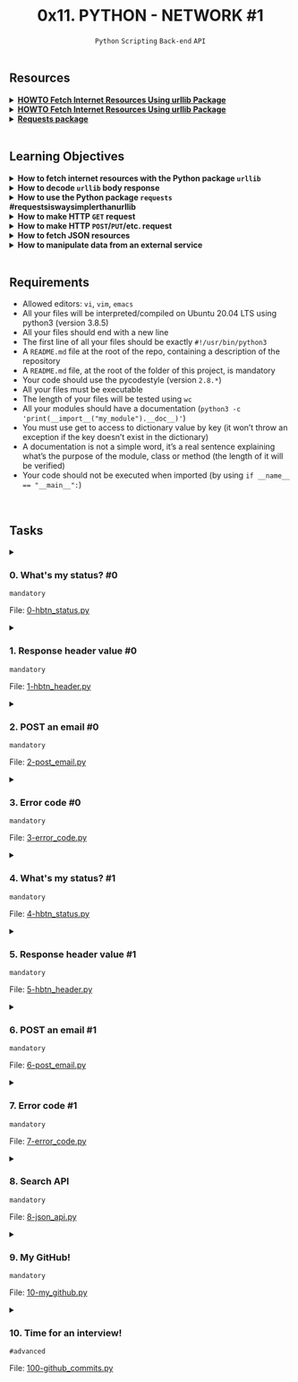 <h1 align="center"><b>0x11. PYTHON - NETWORK #1</b></h1>
<div align="center"><code>Python</code> <code>Scripting</code> <code>Back-end</code> <code>API</code></div>

<!-- <br>

## Background Context -->

<br>

## Resources
<details>
<summary><b><a href="https://docs.python.org/3/howto/urllib2.html">HOWTO Fetch Internet Resources Using urllib Package</a></b></summary><br>


<br><p align="center">※※※※※※※※※※※※</p><br>
</details>


<details>
<summary><b><a href="https://requests.readthedocs.io/en/latest/">HOWTO Fetch Internet Resources Using urllib Package</a></b></summary><br>


<br><p align="center">※※※※※※※※※※※※</p><br>
</details>


<details>
<summary><b><a href="https://pypi.org/project/requests/">Requests package</a></b></summary><br>


<br><p align="center">※※※※※※※※※※※※</p><br>
</details>



<!-- **man or help:**
- `` -->

<br>

## Learning Objectives
<details>
<summary><b><a href=" "> </a>How to fetch internet resources with the Python package <code>urllib</code></b></summary><br>

To fetch internet resources using the `urllib` package in Python, you can use the `urllib.request` module. Here's a basic example:

```python
import urllib.request

url = 'https://www.example.com'
response = urllib.request.urlopen(url)

# Fetch the content of the page
html_content = response.read()

# Decode the content if necessary
decoded_content = html_content.decode('utf-8')

# Print or do something with the content
print(decoded_content)

# Don't forget to close the response
response.close()
```

In this example, replace `'https://www.example.com'` with the URL of the resource you want to fetch. The `urlopen` function is used to open the URL, and then you can read the content using the `read` method. If the content is in bytes, you may want to decode it into a string using the `decode` method.

Note: Starting from Python 3.9, `urllib` is split into several submodules. The `urllib.request` module is used for opening and reading URLs in this example.

Alternatively, you can use the `requests` library, which is a popular third-party library that simplifies working with HTTP requests. If it's not already installed, you can install it using:

```bash
pip install requests
```

And then use it like this:

```python
import requests

url = 'https://www.example.com'
response = requests.get(url)

# Print or do something with the content
print(response.text)
```

The `requests` library provides a more user-friendly interface compared to `urllib`.

<br><p align="center">※※※※※※※※※※※※</p><br>
</details>


<details>
<summary><b><a href=" "> </a>How to decode <code>urllib</code> body response</b></summary><br>

If you want to decode the body of a response obtained using the `urllib` library in Python, you typically need to consider the encoding used by the server to send the response. The `decode()` method is used to convert bytes to a string, and you need to specify the encoding.

Here's an example of how you can do this:

```python
import urllib.request

url = "https://example.com"
response = urllib.request.urlopen(url)
body_bytes = response.read()

# Assuming the server provides information about the encoding in the response headers
# If not, you may need to handle the encoding detection differently
encoding = response.info().get_content_charset('utf-8')

# Decode the bytes using the specified encoding
body_str = body_bytes.decode(encoding)

# Now 'body_str' contains the decoded string
print(body_str)
```

In this example, the `get_content_charset('utf-8')` method is used to retrieve the encoding from the response headers, with a default value of 'utf-8' if the encoding information is not provided. You may need to adjust this based on the specifics of the server response.

Keep in mind that sometimes the server might not provide the encoding information in the headers, and in such cases, you might need to use other methods, such as chardet, to detect the encoding.

<br><p align="center">※※※※※※※※※※※※</p><br>
</details>


<details>
<summary><b><a href=" "> </a>How to use the Python package <code>requests</code> #requestsiswaysimplerthanurllib</b></summary><br>

Certainly! Below are examples using the GitHub API to demonstrate various requests with the `requests` library in Python. Please note that you may need to authenticate with a personal access token for certain requests.

### Installation:

```bash
pip install requests
```

### Basic Usage:

1. **Making a GET Request:**

   ```python
   import requests

   url = 'https://api.github.com/repos/octocat/hello-world'
   response = requests.get(url)

   print(response.status_code)  # HTTP status code
   print(response.json())      # Content of the response in JSON format
   ```

2. **Adding Parameters to a GET Request:**

   ```python
   import requests

   url = 'https://api.github.com/search/repositories'
   params = {'q': 'python', 'sort': 'stars'}
   response = requests.get(url, params=params)

   print(response.url)   # Full URL with parameters
   print(response.json())  # Content of the response in JSON format
   ```

3. **Making a POST Request (requires authentication):**

   ```python
   import requests

   url = 'https://api.github.com/gists'
   data = {
       'description': 'My Gist',
       'public': True,
       'files': {'file.txt': {'content': 'Hello, GitHub!'}}
   }

   headers = {'Authorization': 'Bearer YOUR_ACCESS_TOKEN'}
   response = requests.post(url, json=data, headers=headers)

   print(response.status_code)
   print(response.json())
   ```

   Replace `'YOUR_ACCESS_TOKEN'` with your GitHub personal access token.

4. **Handling Headers:**

   ```python
   import requests

   url = 'https://api.github.com/user'
   headers = {'Authorization': 'Bearer YOUR_ACCESS_TOKEN'}
   response = requests.get(url, headers=headers)

   print(response.json())
   ```

   Replace `'YOUR_ACCESS_TOKEN'` with your GitHub personal access token.

5. **Handling JSON Response:**

   ```python
   import requests

   url = 'https://api.github.com/repos/octocat/hello-world'
   response = requests.get(url)

   json_data = response.json()  # Parse JSON response
   print(json_data)
   ```

6. **Handling Errors:**

   ```python
   import requests

   url = 'https://api.github.com/nonexistent'
   response = requests.get(url)

   if response.status_code == 200:
       print(response.json())
   else:
       print(f"Error: {response.status_code}")
   ```

Remember to replace `'YOUR_ACCESS_TOKEN'` with your actual GitHub personal access token where necessary. The examples demonstrate basic interactions with the GitHub API, but the API provides a wide range of functionalities you can explore in the [official GitHub API documentation](https://developer.github.com/v3/).

<br><p align="center">※※※※※※※※※※※※</p><br>
</details>


<details>
<summary><b><a href=" "> </a>How to make HTTP <code>GET</code> request</b></summary><br>


<br><p align="center">※※※※※※※※※※※※</p><br>
</details>


<details>
<summary><b><a href=" "> </a>How to make HTTP <code>POST</code>/<code>PUT</code>/etc. request</b></summary><br>


<br><p align="center">※※※※※※※※※※※※</p><br>
</details>


<details>
<summary><b><a href=" "> </a>How to fetch JSON resources</b></summary><br>


<br><p align="center">※※※※※※※※※※※※</p><br>
</details>


<details>
<summary><b><a href=" "> </a>How to manipulate data from an external service</b></summary><br>


<br><p align="center">※※※※※※※※※※※※</p><br>
</details>


<br>

## Requirements
- Allowed editors: `vi`, `vim`, `emacs`
- All your files will be interpreted/compiled on Ubuntu 20.04 LTS using python3 (version 3.8.5)
- All your files should end with a new line
- The first line of all your files should be exactly `#!/usr/bin/python3`
- A `README.md` file at the root of the repo, containing a description of the repository
- A `README.md` file, at the root of the folder of this project, is mandatory
- Your code should use the pycodestyle (version `2.8.*`)
- All your files must be executable
- The length of your files will be tested using `wc`
- All your modules should have a documentation (`python3 -c 'print(__import__("my_module").__doc__)'`)
- You must use get to access to dictionary value by key (it won’t throw an exception if the key doesn’t exist in the dictionary)
- A documentation is not a simple word, it’s a real sentence explaining what’s the purpose of the module, class or method (the length of it will be verified)
- Your code should not be executed when imported (by using `if __name__ == "__main__":`)

<!-- ## More Info -->

<br>

## Tasks
<details>
<summary>

### 0. What's my status? #0
`mandatory`

File: [0-hbtn_status.py]()
</summary>

Write a Python script that fetches `https://alx-intranet.hbtn.io/status`
- You must use the package `urllib`
- You are not allowed to import any packages other than `urllib`
- The body of the response must be displayed like the following example (tabulation before `-`)
- You must use a `with` statement
```
guillaume@ubuntu:~/0x11$ ./0-hbtn_status.py | cat -e
Body response:$
    - type: <class 'bytes'>$
    - content: b'OK'$
    - utf8 content: OK$
guillaume@ubuntu:~/0x11$
```
</details>

<details>
<summary>

### 1. Response header value #0
`mandatory`

File: [1-hbtn_header.py]()
</summary>

Write a Python script that takes in a URL, sends a request to the URL and displays the value of the `X-Request-Id` variable found in the header of the response.
- You must use the packages `urllib` and `sys`
- You are not allow to import packages other than `urllib` and `sys`
- The value of this variable is different for each request
- You don’t need to check arguments passed to the script (number or type)
- You must use a `with` statement
```
guillaume@ubuntu:~/0x11$ ./1-hbtn_header.py https://alx-intranet.hbtn.io
ade2627e-41dd-4c34-b9d9-a0fa0f47b237
guillaume@ubuntu:~/0x11$ 
guillaume@ubuntu:~/0x11$ ./1-hbtn_header.py https://alx-intranet.hbtn.io
6593e1f5-1b4b-4c9f-9c0e-72ab525b850f
guillaume@ubuntu:~/0x11$ 
```
</details>

<details>
<summary>

### 2. POST an email #0
`mandatory`

File: [2-post_email.py]()
</summary>

Write a Python script that takes in a URL and an email, sends a `POST` request to the passed URL with the email as a parameter, and displays the body of the response (decoded in `utf-8`)
- The email must be sent in the `email` variable
- You must use the packages `urllib` and `sys`
- You are not allowed to import packages other than `urllib` and `sys`
- You don’t need to check arguments passed to the script (number or type)
- You must use the `with` statement

Please test your script in the sandbox provided, using the web server running on port 5000
```
guillaume@ubuntu:~/0x11$ ./2-post_email.py http://0.0.0.0:5000/post_email hr@holbertonschool.com
Your email is: hr@holbertonschool.com
guillaume@ubuntu:~/0x11$ 
```
</details>

<details>
<summary>

### 3. Error code #0
`mandatory`

File: [3-error_code.py]()
</summary>

Write a Python script that takes in a URL, sends a request to the URL and displays the body of the response (decoded in `utf-8`).
- You have to manage `urllib.error.HTTPError` exceptions and print: `Error code:` followed by the HTTP status code
- You must use the packages `urllib` and `sys`
- You are not allowed to import other packages than `urllib` and `sys`
- You don’t need to check arguments passed to the script (number or type)
- You must use the `with` statement

Please test your script in the sandbox provided, using the web server running on port 5000
```
guillaume@ubuntu:~/0x11$ ./3-error_code.py http://0.0.0.0:5000
Index
guillaume@ubuntu:~/0x11$ ./3-error_code.py http://0.0.0.0:5000/status_401
Error code: 401
guillaume@ubuntu:~/0x11$ ./3-error_code.py http://0.0.0.0:5000/doesnt_exist
Error code: 404
guillaume@ubuntu:~/0x11$ ./3-error_code.py http://0.0.0.0:5000/status_500
Error code: 500
guillaume@ubuntu:~/0x11$ 
```
</details>

<details>
<summary>

### 4. What's my status? #1
`mandatory`

File: [4-hbtn_status.py]()
</summary>

Write a Python script that fetches https://alx-intranet.hbtn.io/status
- You must use the package `requests`
- You are not allow to import packages other than `requests`
- The body of the response must be display like the following example (tabulation before -)
```
guillaume@ubuntu:~/0x11$ ./4-hbtn_status.py | cat -e
Body response:$
    - type: <class 'str'>$
    - content: OK$
guillaume@ubuntu:~/0x11$ 
```
</details>

<details>
<summary>

### 5. Response header value #1
`mandatory`

File: [5-hbtn_header.py]()
</summary>

Write a Python script that takes in a URL, sends a request to the URL and displays the value of the variable `X-Request-Id` in the response header
- You must use the packages `requests` and `sys`
- You are not allow to import other packages than `requests` and `sys`
- The value of this variable is different for each request
- You don’t need to check script arguments (number and type)
```
guillaume@ubuntu:~/0x11$ ./5-hbtn_header.py https://alx-intranet.hbtn.io
5e52e160-c822-4669-8b3a-8b3bbca7b090
guillaume@ubuntu:~/0x11$ 
guillaume@ubuntu:~/0x11$ ./5-hbtn_header.py https://alx-intranet.hbtn.io
eaceaf35-bc0f-4f74-994a-7be0728ec654
guillaume@ubuntu:~/0x11$ 
```
</details>

<details>
<summary>

### 6. POST an email #1
`mandatory`

File: [6-post_email.py]()
</summary>

Write a Python script that takes in a URL and an email address, sends a `POST` request to the passed URL with the email as a parameter, and finally displays the body of the response.
- The email must be sent in the variable `email`
- You must use the packages `requests` and `sys`
- You are not allowed to import packages other than `requests` and `sys`
- You don’t need to error check arguments passed to the script (number or type)

Please test your script in the sandbox provided, using the web server running on port 5000
```
guillaume@ubuntu:~/0x11$ ./6-post_email.py http://0.0.0.0:5000/post_email hr@holbertonschool.com
Your email is: hr@holbertonschool.com
guillaume@ubuntu:~/0x11$ 
```
</details>

<details>
<summary>

### 7. Error code #1
`mandatory`

File: [7-error_code.py]()
</summary>

Write a Python script that takes in a URL, sends a request to the URL and displays the body of the response.
- If the HTTP status code is greater than or equal to 400, print: `Error code:` followed by the value of the HTTP status code
- You must use the packages `requests` and `sys`
- You are not allowed to import packages other than `requests` and `sys`
- You don’t need to check arguments passed to the script (number or type)

Please test your script in the sandbox provided, using the web server running on port 5000
```
guillaume@ubuntu:~/0x11$ ./7-error_code.py http://0.0.0.0:5000
Index
guillaume@ubuntu:~/0x11$ ./7-error_code.py http://0.0.0.0:5000/status_401
Error code: 401
guillaume@ubuntu:~/0x11$ ./7-error_code.py http://0.0.0.0:5000/doesnt_exist
Error code: 404
guillaume@ubuntu:~/0x11$ ./7-error_code.py http://0.0.0.0:5000/status_500
Error code: 500
guillaume@ubuntu:~/0x11$ 
```
</details>

<details>
<summary>

### 8. Search API
`mandatory`

File: [8-json_api.py]()
</summary>

Write a Python script that takes in a letter and sends a `POST` request to http://0.0.0.0:5000/search_user with the letter as a parameter.
- The letter must be sent in the variable `q`
- If no argument is given, set `q=""`
- If the response body is properly JSON formatted and not empty, display the `id` and `name` like this: `[<id>] <name>`
- Otherwise:
    - Display `Not a valid JSON` if the JSON is invalid
    - Display `No result` if the JSON is empty
- You must use the package `requests` and `sys`
- You are not allowed to import packages other than `requests` and `sys`

Please test your script in the sandbox provided, using the web server running on port 5000. All JSON generated by this server are random.
```
guillaume@ubuntu:~/0x11$ ./8-json_api.py 
No result
guillaume@ubuntu:~/0x11$ ./8-json_api.py a
[8446] amnirqhtfjq
guillaume@ubuntu:~/0x11$ ./8-json_api.py 2
No result
guillaume@ubuntu:~/0x11$ ./8-json_api.py b
[7094] bmofakakhke
guillaume@ubuntu:~/0x11$ 
```
</details>

<details>
<summary>

### 9. My GitHub!
`mandatory`

File: [10-my_github.py]()
</summary>

Write a Python script that takes your GitHub credentials (username and password) and uses the [GitHub API](https://docs.github.com/en/rest/users) to display your `id`
- You must use [Basic Authentication](https://docs.github.com/en/rest/overview/authenticating-to-the-rest-api?apiVersion=2022-11-28) with a [personal access token as password](https://docs.github.com/en/authentication/keeping-your-account-and-data-secure/managing-your-personal-access-tokens) to access to your information (only `read:user` permission is needed)
- The first argument will be your `username`
- The second argument will be your `password` (in your case, a [personal access token as password](https://docs.github.com/en/authentication/keeping-your-account-and-data-secure/managing-your-personal-access-tokens))
- You must use the package `requests` and `sys`
- You are not allowed to import packages other than `requests` and `sys`
- You don’t need to check arguments passed to the script (number or type)
```
guillaume@ubuntu:~/0x11$ ./10-my_github.py papamuziko cisfun
2531536
guillaume@ubuntu:~/0x11$ ./10-my_github.py papamuziko wrong_pwd
None
guillaume@ubuntu:~/0x11$ 
```
</details>

<details>
<summary>

### 10. Time for an interview!
`#advanced`

File: [100-github_commits.py]()
</summary>

The Holberton School staff evaluates candidates applying for a back-end position with multiple technical challenges, like this one:
```
Please list 10 commits (from the most recent to oldest) of the repository “rails” by the user “rails”
You must use the GitHub API, here is the documentation https://developer.github.com/v3/repos/commits/
Print all commits by: `<sha>: <author name>` (one by line)
```
Write a Python script that takes 2 arguments in order to solve this challenge.
- The first argument will be the `repository name`
- The second argument will be the `owner name`
- You must use the packages `requests` and `sys`
- You are not allowed to import packages other than `requests` and `sys`
- You don’t need to check arguments passed to the script (number or type)

Only 17% of applicants for a backend position at Holberton finished this task in less than 15 minutes.
```
guillaume@ubuntu:~/0x11$ ./100-github_commits.py rails rails
3b5a6dfb18f33c373a89760c60d741f34206f23b: Jon Moss
f785ad786ae49dd6f7a2f1d77c44ea17008c6656: Jon Moss
bb13c37fefdc8b5699918b38eff84751c2899ad5: Rafael França
f5d880866917724217eae9785a3ccd3f806c5aaf: Rafael França
0da696a5e3cee87a996a020b664caa1eabd66220: Ryuta Kamizono
24eb450d7599bab1f5863e0578a21c65ca42a915: Matthew Draper
668f8691f1017042e238497d1a5b7b8bf1c43819: Matthew Draper
a76f5189f6cec4b3e6d9035e2b55dcda6050dfdb: Ryuta Kamizono
28079868d0e70bdac80c76cf806afd517edfe1e7: Rafael França
8f0d8551893789f26e5d6b82ccef00779296818f: Rafael Mendonça França
guillaume@ubuntu:~/0x11$ 
```
**Be careful: only 60 requests by hour by IP for unauthenticated requests [Rate limit](https://docs.github.com/en/rest)**

</details>


